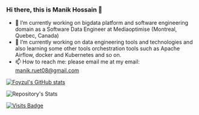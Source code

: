 ### Hi there, this is Manik Hossain 👋


- 🔭 I’m currently working on bigdata platform and software engineering domain as a Software Data Engineer at Mediaoptimise (Montreal, Quebec, Canada)
- 🌱 I’m currently working on data engineering tools and technologies and also learning some other tools orchestration tools such as Apache Airflow, docker and Kubernetes and so on. 
- 📫 How to reach me: please email me at my email: manik.ruet08@gmail.com

[![Foyzul's GitHub stats](https://github-readme-stats.vercel.app/api?username=ManikHossain08)](https://github.com/ManikHossain08/github-readme-stats)

![Repository's Stats](https://github-readme-stats.vercel.app/api/top-langs/?username=ManikHossain08&theme=blue-green)


[![Visits Badge](https://badges.pufler.dev/visits/ManikHossain08/ManikHossain08)](https://github.com/ManikHossain08)


